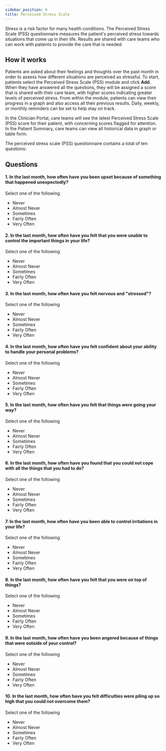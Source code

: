 ```yaml
---
sidebar_position: 6
title: Perceived Stress Scale
---
```


Stress is a risk factor for many health conditions. The Perceived Stress Scale (PSS) questionnaire measures the patient's perceived stress towards situations that come up in their life. Results are shared with care teams who can work with patients to provide the care that is needed.

## How it works

Patients are asked about their feelings and thoughts over the past month in order to assess how different situations are perceived as stressful. To start, patients select the Perceived Stress Scale (PSS) module and click **Add**. When they have answered all the questions, they will be assigned a score that is shared with their care team, with higher scores indicating greater levels of perceived stress. From within the module, patients can view their progress in a graph and also access all their previous results. Daily, weekly, or monthly reminders can be set to help stay on track.

In the Clinician Portal, care teams will see the latest Perceived Stress Scale (PSS) score for their patient, with concerning scores flagged for attention. In the Patient Summary, care teams can view all historical data in graph or table form.

The perceived stress scale (PSS) questionnaire contains a total of ten questions:

## Questions

#### 1. In the last month, how often have you been upset because of something that happened unexpectedly? 

Select one of the following
- Never
- Almost Never
- Sometimes
- Fairly Often
- Very Often

#### 2. In the last month, how often have you felt that you were unable to control the important things in your life? 

Select one of the following
- Never
- Almost Never
- Sometimes
- Fairly Often
- Very Often

#### 3. In the last month, how often have you felt nervous and "stressed"?

Select one of the following
- Never
- Almost Never
- Sometimes
- Fairly Often
- Very Often

#### 4. In the last month, how often have you felt confident about your ability to handle your personal problems? 

Select one of the following
- Never
- Almost Never
- Sometimes
- Fairly Often
- Very Often

#### 5. In the last month, how often have you felt that things were going your way?

Select one of the following
- Never
- Almost Never
- Sometimes
- Fairly Often
- Very Often

#### 6. In the last month, how often have you found that you could not cope with all the things that you had to do? 

Select one of the following
- Never
- Almost Never
- Sometimes
- Fairly Often
- Very Often

#### 7. In the last month, how often have you been able to control irritations in your life? 

Select one of the following
- Never
- Almost Never
- Sometimes
- Fairly Often
- Very Often

#### 8. In the last month, how often have you felt that you were on top of things?

Select one of the following
- Never
- Almost Never
- Sometimes
- Fairly Often
- Very Often

#### 9. In the last month, how often have you been angered because of things that were outside of your control?

Select one of the following
- Never
- Almost Never
- Sometimes
- Fairly Often
- Very Often

#### 10. In the last month, how often have you felt difficulties were piling up so high that you could not overcome them?

Select one of the following
- Never
- Almost Never
- Sometimes
- Fairly Often
- Very Often
